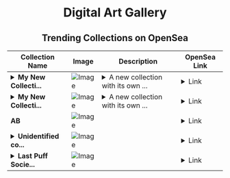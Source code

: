 <div align="center">

# Digital Art Gallery

## Trending Collections on OpenSea

| Collection Name                       | Image                                                                                     | Description                       | OpenSea Link                                                                                          |
|---------------------------------------|-------------------------------------------------------------------------------------------|-----------------------------------|--------------------------------------------------------------------------------------------------------|
| **<details><summary>My New Collecti...</summary>My New Collection</details>** | ![Image](https://i.seadn.io/s/raw/files/99616f6940aef3b2a281bb921ffc2062.png?w=500&auto=format?w=200&auto=format) | <details><summary>A new collection with its own ...</summary>A new collection with its own dedicated smart contract</details> | <details><summary>Link</summary>[My New Collection](https://opensea.io/collection/my-new-collection-16051)</details> |
| **<details><summary>My New Collecti...</summary>My New Collection</details>** | ![Image](https://i.seadn.io/s/raw/files/99616f6940aef3b2a281bb921ffc2062.png?w=500&auto=format?w=200&auto=format) | <details><summary>A new collection with its own ...</summary>A new collection with its own dedicated smart contract</details> | <details><summary>Link</summary>[My New Collection](https://opensea.io/collection/my-new-collection-16050)</details> |
| **AB** | ![Image](https://i.seadn.io/s/raw/files/2e51f0ced806697ab50f64bcf41b01fe.jpg?w=500&auto=format?w=200&auto=format) |  | <details><summary>Link</summary>[AB](https://opensea.io/collection/ab-3657)</details> |
| **<details><summary>Unidentified co...</summary>Unidentified contract 2e336d8e-825b-4bc3-b6c2-b315e0bec37c</details>** | ![Image](https://i.seadn.io/s/raw/files/654b7e9c6f93abe8d20f6c1ead4af558.png?w=500&auto=format?w=200&auto=format) |  | <details><summary>Link</summary>[Unidentified contract 2e336d8e-825b-4bc3-b6c2-b315e0bec37c](https://opensea.io/collection/unidentified-contract-2e336d8e-825b-4bc3-b6c2-b315)</details> |
| **<details><summary>Last Puff Socie...</summary>Last Puff Society</details>** | ![Image](https://i.seadn.io/s/raw/files/8bc0bf68a8b13d55c26ec8ae190961cd.png?w=500&auto=format?w=200&auto=format) |  | <details><summary>Link</summary>[Last Puff Society](https://opensea.io/collection/last-puff-society)</details> |

</div>